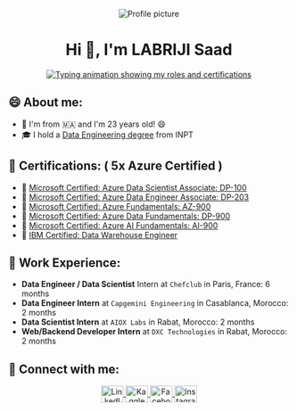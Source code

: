 <p align="center">
  <img src="https://user-images.githubusercontent.com/74627083/155903528-100c07d0-ee13-4ba7-9e98-3584c4ac555b.jpg" alt="Profile picture"/>
</p>

<h1 align="center">Hi 👋, I'm LABRIJI Saad</h1>
<p align="center">
  <a href="https://github.com/DenverCoder1/readme-typing-svg">
    <img src="https://readme-typing-svg.herokuapp.com?lines=🤖+ML+Engineer+🤖;⚙️+Data+Engineer+⚙️;📊+Data+Science+📊;💎+5x+Azure+certified+💎&center=true&width=900&height=50" alt="Typing animation showing my roles and certifications">
  </a>
</p>

## 😄 About me:
- 🌱 I'm from 🇲🇦 and I'm 23 years old! 😄
- 🎓 I hold a [Data Engineering degree](https://www.inpt.ac.ma/fr/data-engineer) from INPT 

## 🏅 Certifications:  ( 5x Azure Certified )

- 💎 [Microsoft Certified: Azure Data Scientist Associate: DP-100](https://www.credly.com/badges/75268dc8-b506-4b30-90ea-ad36da087d8d/linked_in_profile)
- 💎 [Microsoft Certified: Azure Data Engineer Associate: DP-203](https://www.credly.com/badges/4dd17bd5-8ba3-45d0-b305-9f1cb6bba729/linked_in?t=rolnih)
- 💎 [Microsoft Certified: Azure Fundamentals: AZ-900](https://www.credly.com/badges/b4f46e07-0661-4617-b27b-e2d9c762da17/linked_in_profile)
- 💎 [Microsoft Certified: Azure Data Fundamentals: DP-900](https://www.credly.com/badges/bbab8cc4-f184-4920-91f1-27eacef6f6cc/linked_in_profile)
- 💎 [Microsoft Certified: Azure AI Fundamentals: AI-900](https://www.credly.com/badges/445d6437-d174-43e1-85c1-5078c05e73ca/linked_in?t=rm87j2)
- 💎 [IBM Certified: Data Warehouse Engineer](https://www.coursera.org/account/accomplishments/specialization/certificate/KB2W4BV5RBUD)

## 💼 Work Experience:
- **Data Engineer / Data Scientist** Intern at `Chefclub` in Paris, France: 6 months
- **Data Engineer Intern** at `Capgemini Engineering` in Casablanca, Morocco: 2 months
- **Data Scientist Intern** at `AIOX Labs` in Rabat, Morocco: 2 months
- **Web/Backend Developer Intern** at `DXC Technologies` in Rabat, Morocco: 2 months

## 🙌 Connect with me:
<p align="center">
  <a href="https://linkedin.com/in/labrijisaad" target="blank">
    <img align="center" alt="LinkedIn" height="30" src="https://raw.githubusercontent.com/rahuldkjain/github-profile-readme-generator/master/src/images/icons/Social/linked-in-alt.svg" width="40"/>
  </a>
  <a href="https://kaggle.com/saadlabriji" target="blank">
    <img align="center" alt="Kaggle" height="30" src="https://raw.githubusercontent.com/rahuldkjain/github-profile-readme-generator/master/src/images/icons/Social/kaggle.svg" width="40"/>
  </a>
  <a href="https://fb.com/saad.labriji.0" target="blank">
    <img align="center" alt="Facebook" height="30" src="https://raw.githubusercontent.com/rahuldkjain/github-profile-readme-generator/master/src/images/icons/Social/facebook.svg" width="40"/>
  </a>
  <a href="https://instagram.com/saad.labri" target="blank">
    <img align="center" alt="Instagram" height="30" src="https://raw.githubusercontent.com/rahuldkjain/github-profile-readme-generator/master/src/images/icons/Social/instagram.svg" width="40"/>
  </a>
</p>
